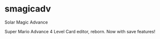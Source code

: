 smagicadv
=========

Solar Magic Advance

Super Mario Advance 4 Level Card editor, reborn. Now with save features!
